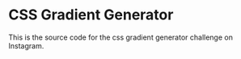 <h1>CSS Gradient Generator</h1>
This is the source code for the css gradient generator challenge on Instagram.
